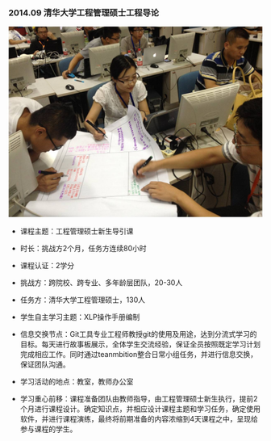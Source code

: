 ### 2014.09 清华大学工程管理硕士工程导论

![0](../assets/4.jpg)

* 课程主题：工程管理硕士新生导引课


* 时长：挑战方2个月，任务方连续80小时


* 课程认证：2学分


* 挑战方：跨院校、跨专业、多年龄层团队，20-30人


* 任务方：清华大学工程管理硕士，130人


* 学生自主学习主题：XLP操作手册编制


* 信息交换节点：Git工具专业工程师教授git的使用及用途，达到分流式学习的目标。每天进行故事板展示，全体学生交流经验，保证全员按照既定学习计划完成相应工作。同时通过teanmbition整合日常小组任务，并进行信息交换，保证团队沟通。



* 学习活动的地点：教室，教师办公室



* 学习重心前移：课程准备团队由教师指导，由工程管理硕士新生执行，提前2个月进行课程设计。确定知识点，并相应设计课程主题和学习任务，确定使用软件，并进行课程演练，最终将前期准备的内容浓缩到4天课程之中，呈现给参与课程的学生。

